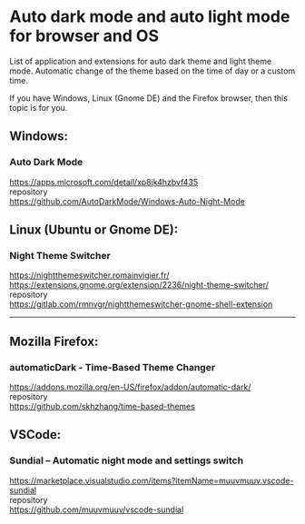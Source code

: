 # Auto dark mode and auto light mode for browser and OS

List of application and extensions for auto dark theme and light theme mode. Automatic change of the theme based on the time of day or a custom time.

If you have Windows, Linux (Gnome DE) and the Firefox browser, then this topic is for you.

## Windows:
### Auto Dark Mode
https://apps.microsoft.com/detail/xp8jk4hzbvf435  
repository  
https://github.com/AutoDarkMode/Windows-Auto-Night-Mode  

## Linux (Ubuntu or Gnome DE):

### Night Theme Switcher  
https://nightthemeswitcher.romainvigier.fr/  
https://extensions.gnome.org/extension/2236/night-theme-switcher/  
repository  
https://gitlab.com/rmnvgr/nightthemeswitcher-gnome-shell-extension  
  
---
  
## Mozilla Firefox:
### automaticDark - Time-Based Theme Changer
https://addons.mozilla.org/en-US/firefox/addon/automatic-dark/  
repository  
https://github.com/skhzhang/time-based-themes  

## VSCode:
### Sundial – Automatic night mode and settings switch
https://marketplace.visualstudio.com/items?itemName=muuvmuuv.vscode-sundial  
repository  
https://github.com/muuvmuuv/vscode-sundial  
